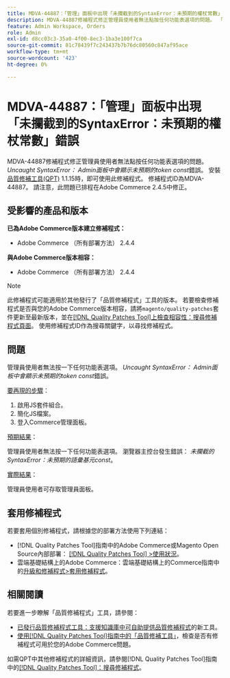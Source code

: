 ```yaml
---
title: MDVA-44887：「管理」面板中出現「未攔截到的SyntaxError：未預期的權杖常數」錯誤
description: MDVA-44887修補程式修正管理員使用者無法點按任何功能表選項的問題。 「管理」面板中會顯示*Uncaught SyntaxError： Unexpected token const*錯誤。 安裝[Quality Patches Tool (QPT)](https://experienceleague.adobe.com/en/docs/commerce-knowledge-base/kb/announcements/commerce-announcements/magento-quality-patches-released-new-tool-to-self-serve-quality-patches) 1.1.15時，即可使用此修補程式。 修補程式ID為MDVA-44887。 請注意，此問題已排程在Adobe Commerce 2.4.5中修正。
feature: Admin Workspace, Orders
role: Admin
exl-id: d8cc03c3-35a0-4f00-8ec3-1ba3e100f7ca
source-git-commit: 81c78439f7c243437b7b76dc80560c847af95ace
workflow-type: tm+mt
source-wordcount: '423'
ht-degree: 0%

---
```


# MDVA-44887：「管理」面板中出現「未攔截到的SyntaxError：未預期的權杖常數」錯誤

MDVA-44887修補程式修正管理員使用者無法點按任何功能表選項的問題。 *Uncaught SyntaxError： Admin面板中會顯示未預期的token const*&#x200B;錯誤。 安裝[品質修補工具(QPT)](https://experienceleague.adobe.com/en/docs/commerce-knowledge-base/kb/announcements/commerce-announcements/magento-quality-patches-released-new-tool-to-self-serve-quality-patches) 1.1.15時，即可使用此修補程式。 修補程式ID為MDVA-44887。 請注意，此問題已排程在Adobe Commerce 2.4.5中修正。

## 受影響的產品和版本

**已為Adobe Commerce版本建立修補程式：**

* Adobe Commerce （所有部署方法） 2.4.4

**與Adobe Commerce版本相容：**

* Adobe Commerce （所有部署方法） 2.4.4

>[!NOTE]
>
>此修補程式可能適用於其他發行了「品質修補程式」工具的版本。 若要檢查修補程式是否與您的Adobe Commerce版本相容，請將`magento/quality-patches`套件更新至最新版本，並在[[!DNL Quality Patches Tool]上檢查相容性：搜尋修補程式頁面](https://experienceleague.adobe.com/en/docs/commerce-knowledge-base/kb/announcements/commerce-announcements/magento-quality-patches-released-new-tool-to-self-serve-quality-patches)。 使用修補程式ID作為搜尋關鍵字，以尋找修補程式。

## 問題

管理員使用者無法按一下任何功能表選項。 *Uncaught SyntaxError： Admin面板中會顯示未預期的token const*&#x200B;錯誤。

<u>要再現的步驟</u>：

1. 啟用JS套件組合。
1. 簡化JS檔案。
1. 登入Commerce管理面板。

<u>預期結果</u>：

管理員使用者無法按一下任何功能表選項。 瀏覽器主控台發生錯誤： *未攔截的SyntaxError：未預期的語彙基元const*。

<u>實際結果</u>：

管理員使用者可存取管理員面板。

## 套用修補程式

若要套用個別修補程式，請根據您的部署方法使用下列連結：

* [!DNL Quality Patches Tool]指南中的Adobe Commerce或Magento Open Source內部部署： [[!DNL Quality Patches Tool] >使用狀況](/help/tools/quality-patches-tool/usage.md)。
* 雲端基礎結構上的Adobe Commerce：雲端基礎結構上的Commerce指南中的[升級和修補程式>套用修補程式](https://experienceleague.adobe.com/docs/commerce-cloud-service/user-guide/develop/upgrade/apply-patches.html)。

## 相關閱讀

若要進一步瞭解「品質修補程式」工具，請參閱：

* [已發行品質修補程式工具：支援知識庫中可自助提供品質修補程式](https://experienceleague.adobe.com/en/docs/commerce-knowledge-base/kb/announcements/commerce-announcements/magento-quality-patches-released-new-tool-to-self-serve-quality-patches)的新工具。
* [使用[!DNL Quality Patches Tool]指南中的「品質修補工具」](/help/tools/quality-patches-tool/patches-available-in-qpt/check-patch-for-magento-issue-with-magento-quality-patches.md)，檢查是否有修補程式可用於您的Adobe Commerce問題。

如需QPT中其他修補程式的詳細資訊，請參閱[!DNL Quality Patches Tool]指南中的[[!DNL Quality Patches Tool]：搜尋修補程式](https://experienceleague.adobe.com/tools/commerce-quality-patches/index.html)。
